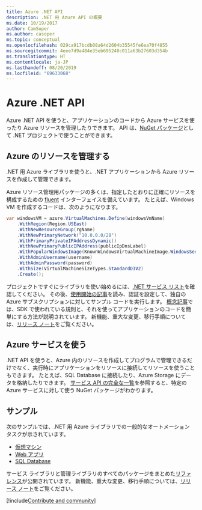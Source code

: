 ```yaml
---
title: Azure .NET API
description: .NET 用 Azure API の概要
ms.date: 10/19/2017
author: CamSoper
ms.author: casoper
ms.topic: conceptual
ms.openlocfilehash: 029ca917bcdb08a64d2604b35545fe6ea70f4855
ms.sourcegitcommit: 4eee7d9a484e35eb695248c011a63b27603d354b
ms.translationtype: HT
ms.contentlocale: ja-JP
ms.lasthandoff: 08/20/2019
ms.locfileid: "69633068"
---
```

# <a name="azure-net-apis"></a>Azure .NET API

Azure .NET API を使うと、アプリケーションのコードから Azure サービスを使ったり Azure リソースを管理したりできます。 API は、[NuGet パッケージ](/dotnet/api/overview/azure/)として .NET プロジェクトで使うことができます。 

## <a name="manage-azure-resources"></a>Azure のリソースを管理する

.NET 用 Azure ライブラリを使うと、.NET アプリケーションから Azure リソースを作成して管理できます。

Azure リソース管理用パッケージの多くは、指定したとおりに正確にリソースを構成するための [fluent](dotnet-sdk-azure-concepts.md) インターフェイスを備えています。 たとえば、Windows VM を作成するコードは、次のようになります。

```csharp
var windowsVM = azure.VirtualMachines.Define(windowsVmName)
    .WithRegion(Region.USEast)
    .WithNewResourceGroup(rgName)
    .WithNewPrimaryNetwork("10.0.0.0/28")
    .WithPrimaryPrivateIPAddressDynamic()
    .WithNewPrimaryPublicIPAddress(publicIpDnsLabel)
    .WithPopularWindowsImage(KnownWindowsVirtualMachineImage.WindowsServer2012R2Datacenter)
    .WithAdminUsername(username)
    .WithAdminPassword(password)
    .WithSize(VirtualMachineSizeTypes.StandardD3V2)
    .Create();
 ```

プロジェクトですぐにライブラリを使い始めるには、[.NET サービス リスト](/dotnet/api/overview/azure/)を確認してください。 その後、[使用開始の記事](dotnet-sdk-azure-get-started.md)を読み、認証を設定して、独自の Azure サブスクリプションに対してサンプル コードを実行します。  [概念記事](dotnet-sdk-azure-concepts.md)では、SDK で使われている規則と、それを使ってアプリケーションのコードを簡単にする方法が説明されています。 新機能、重大な変更、移行手順については、[リリース ノート](https://github.com/Azure/azure-libraries-for-net)をご覧ください。

## <a name="consume-azure-services"></a>Azure サービスを使う

.NET API を使うと、Azure 内のリソースを作成してプログラムで管理できるだけでなく、実行時にアプリケーションをリソースに接続してリソースを使うこともできます。  たとえば、SQL Database に接続したり、Azure Storage にデータを格納したりできます。  [サービス API の完全な一覧](/dotnet/api/overview/azure/)を参照すると、特定の Azure サービスに対して使う NuGet パッケージがわかります。  

## <a name="samples"></a>サンプル

次のサンプルでは、.NET 用 Azure ライブラリでの一般的なオートメーション タスクが示されています。

- [仮想マシン](dotnet-samples.md)
- [Web アプリ](dotnet-samples.md)
- [SQL Database](dotnet-samples.md)

サービス ライブラリと管理ライブラリのすべてのパッケージをまとめた[リファレンス](/dotnet/api/overview/azure/?view=azure-dotnet)が公開されています。 新機能、重大な変更、移行手順については、[リリース ノート](https://github.com/Azure/azure-libraries-for-net)をご覧ください。

[!include[Contribute and community](includes/contribute.md)]
